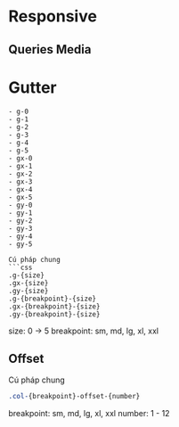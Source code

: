 # Responsive
## Queries Media

# Gutter
```
- g-0
- g-1
- g-2
- g-3
- g-4
- g-5
- gx-0
- gx-1
- gx-2
- gx-3
- gx-4
- gx-5
- gy-0
- gy-1
- gy-2
- gy-3
- gy-4
- gy-5
```

```
Cú pháp chung
```css
.g-{size}
.gx-{size}
.gy-{size}
.g-{breakpoint}-{size}
.gx-{breakpoint}-{size}
.gy-{breakpoint}-{size}
```
size: 0 -> 5
breakpoint: sm, md, lg, xl, xxl

## Offset

Cú pháp chung
```css
.col-{breakpoint}-offset-{number}
```
breakpoint: sm, md, lg, xl, xxl
number: 1 - 12
